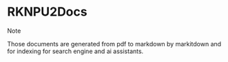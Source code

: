 # RKNPU2Docs

> [!NOTE]
> Those documents are generated from pdf to markdown by markitdown and for indexing for search engine and ai assistants.
